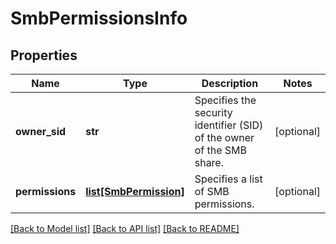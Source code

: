# SmbPermissionsInfo

## Properties
Name | Type | Description | Notes
------------ | ------------- | ------------- | -------------
**owner_sid** | **str** | Specifies the security identifier (SID) of the owner of the SMB share. | [optional] 
**permissions** | [**list[SmbPermission]**](SmbPermission.md) | Specifies a list of SMB permissions. | [optional] 

[[Back to Model list]](../README.md#documentation-for-models) [[Back to API list]](../README.md#documentation-for-api-endpoints) [[Back to README]](../README.md)


